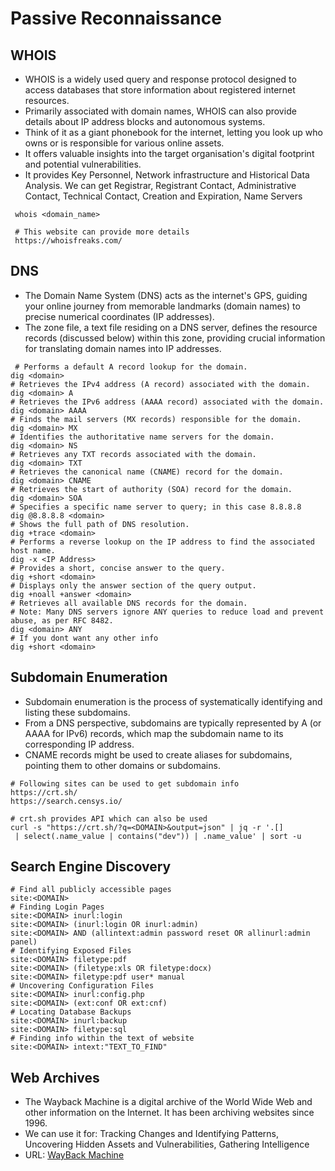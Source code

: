 # Passive Reconnaissance

## WHOIS

- WHOIS is a widely used query and response protocol designed to access databases that store information about
 registered internet resources.
- Primarily associated with domain names, WHOIS can also provide details about IP address blocks and autonomous systems. 
- Think of it as a giant phonebook for the internet, letting you look up who owns or is responsible for various online assets.
- It offers valuable insights into the target organisation's digital footprint and potential vulnerabilities.
- It provides Key Personnel, Network infrastructure and Historical Data Analysis. We can get Registrar, Registrant Contact, Administrative Contact, Technical Contact, Creation and Expiration, Name Servers

```shell
 whois <domain_name>
 
 # This website can provide more details
 https://whoisfreaks.com/
```


## DNS

- The Domain Name System (DNS) acts as the internet's GPS, guiding your online journey from memorable landmarks (domain names) to precise numerical coordinates (IP addresses).
- The zone file, a text file residing on a DNS server, defines the resource records (discussed below) within this zone, providing crucial information for translating domain names into IP addresses.

```shell
 # Performs a default A record lookup for the domain.
dig <domain>
# Retrieves the IPv4 address (A record) associated with the domain.
dig <domain> A
# Retrieves the IPv6 address (AAAA record) associated with the domain.
dig <domain> AAAA
# Finds the mail servers (MX records) responsible for the domain.
dig <domain> MX
# Identifies the authoritative name servers for the domain.
dig <domain> NS
# Retrieves any TXT records associated with the domain.
dig <domain> TXT
# Retrieves the canonical name (CNAME) record for the domain.
dig <domain> CNAME
# Retrieves the start of authority (SOA) record for the domain.
dig <domain> SOA
# Specifies a specific name server to query; in this case 8.8.8.8
dig @8.8.8.8 <domain>
# Shows the full path of DNS resolution.
dig +trace <domain>
# Performs a reverse lookup on the IP address to find the associated host name.
dig -x <IP Address>
# Provides a short, concise answer to the query.
dig +short <domain>
# Displays only the answer section of the query output.
dig +noall +answer <domain>
# Retrieves all available DNS records for the domain.
# Note: Many DNS servers ignore ANY queries to reduce load and prevent abuse, as per RFC 8482.
dig <domain> ANY
# If you dont want any other info
dig +short <domain>
```

## Subdomain Enumeration

- Subdomain enumeration is the process of systematically identifying and listing these subdomains. 
- From a DNS perspective, subdomains are typically represented by A (or AAAA for IPv6) records, which map the subdomain name to its corresponding IP address.
- CNAME records might be used to create aliases for subdomains, pointing them to other domains or subdomains.

```shell
# Following sites can be used to get subdomain info
https://crt.sh/
https://search.censys.io/

# crt.sh provides API which can also be used
curl -s "https://crt.sh/?q=<DOMAIN>&output=json" | jq -r '.[]
 | select(.name_value | contains("dev")) | .name_value' | sort -u
```

## Search Engine Discovery

```shell
# Find all publicly accessible pages
site:<DOMAIN>
# Finding Login Pages
site:<DOMAIN> inurl:login
site:<DOMAIN> (inurl:login OR inurl:admin)
site:<DOMAIN> AND (allintext:admin password reset OR allinurl:admin panel)
# Identifying Exposed Files
site:<DOMAIN> filetype:pdf
site:<DOMAIN> (filetype:xls OR filetype:docx)
site:<DOMAIN> filetype:pdf user* manual
# Uncovering Configuration Files
site:<DOMAIN> inurl:config.php
site:<DOMAIN> (ext:conf OR ext:cnf)
# Locating Database Backups
site:<DOMAIN> inurl:backup
site:<DOMAIN> filetype:sql
# Finding info within the text of website
site:<DOMAIN> intext:"TEXT_TO_FIND"
```

## Web Archives

- The Wayback Machine is a digital archive of the World Wide Web and other information on the Internet. It has been archiving websites since 1996.
- We can use it for: Tracking Changes and Identifying Patterns, Uncovering Hidden Assets and Vulnerabilities, Gathering Intelligence
- URL: [WayBack Machine](https://web.archive.org/)